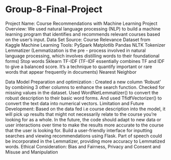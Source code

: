 # Group-8-Final-Project
Project Name: Course Recommendations with Machine Learning
Project Overview: We used natural language processing (NLP) to build a machine learning program that identifies and recommends relevant courses based on the user’s input.
Data Set Source: Course Relevance Dataset from Kaggle
Machine Learning Tools: 
PySpark
Matplotlib
Pandas
NLTK
Tokenizer
Lemmatizer (Lemmatization is the pre - process involved in natural language processing, which involves distilling words to their foundational forms)
Stop words
Sklearn
TF-IDF (TF-IDF essentially combines TF and IDF to give a balanced score. It’s a technique to quantify important or rare words that appear frequently in documents)
Nearest Neighbor

Data Model Preparation and optimization : Created a new column ‘Robust’ by combining 3 other columns to enhance the search function. Checked for missing values in the dataset. Used WordNetLemmatizer() to convert the robust description to their basic word forms. And used TfidfVectorizer() to convert the text data into numerical vectors.
Limitation and Future Development: Based on the data fed i.e course description into the model, it will pick up results that might not necessarily relate to the course you’re looking for as a whole. In the future, the code should adapt to new data or user interactions over time to make the results more accurate to the course that the user is looking for. Build a user-friendly interface for inputting searches and viewing recommendations using Flask. Part of speech could be incorporated in the Lemmatizer, providing more accuracy to Lemmatized words.
Ethical Consideration: Bias and Fairness, Privacy and Consent and Misuse and Manipulation
 
